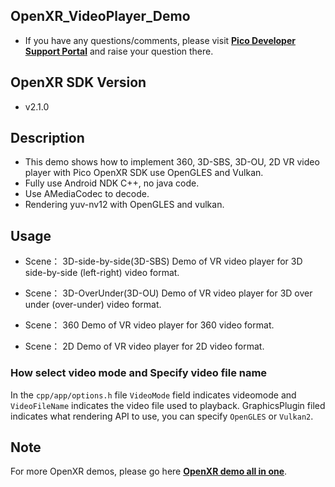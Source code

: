 ## OpenXR_VideoPlayer_Demo
  - If you have any questions/comments, please visit [**Pico Developer Support Portal**](https://picodevsupport.freshdesk.com/support/home) and raise your question there.

## OpenXR SDK Version
  - v2.1.0
  
## Description
  - This demo shows how to implement 360, 3D-SBS, 3D-OU, 2D VR video player with Pico OpenXR SDK use OpenGLES and Vulkan.
  - Fully use Android NDK C++, no java code.
  - Use AMediaCodec to decode.
  - Rendering yuv-nv12 with OpenGLES and vulkan.

## Usage
  - Scene： 3D-side-by-side(3D-SBS)
    Demo of VR video player for 3D side-by-side (left-right) video format.

  - Scene： 3D-OverUnder(3D-OU)
    Demo of VR video player for 3D over under (over-under) video format.

  - Scene： 360 
    Demo of VR video player for 360 video format.

  - Scene： 2D
    Demo of VR video player for 2D video format.

### How select video mode and Specify video file name
  In the `cpp/app/options.h` file `VideoMode` field indicates videomode and `VideoFileName` indicates the video file used to playback. GraphicsPlugin filed indicates what rendering API to use, you can specify `OpenGLES` or `Vulkan2`.

## Note
  For more OpenXR demos, please go here [**OpenXR demo all in one**](https://github.com/picoxr/OpenXR_Demos).
